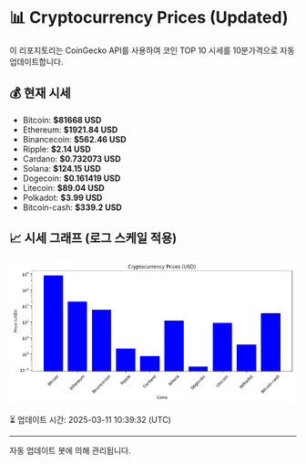 
# 📊 Cryptocurrency Prices (Updated)

이 리포지토리는 CoinGecko API를 사용하여 코인 TOP 10 시세를 10분가격으로 자동 업데이트합니다.

## 💰 현재 시세
- Bitcoin: **$81668 USD**
- Ethereum: **$1921.84 USD**
- Binancecoin: **$562.46 USD**
- Ripple: **$2.14 USD**
- Cardano: **$0.732073 USD**
- Solana: **$124.15 USD**
- Dogecoin: **$0.161419 USD**
- Litecoin: **$89.04 USD**
- Polkadot: **$3.99 USD**
- Bitcoin-cash: **$339.2 USD**

## 📈 시세 그래프 (로그 스케일 적용)
![Crypto Prices](crypto_prices.png)

⏳ 업데이트 시간: 2025-03-11 10:39:32 (UTC)

---
자동 업데이트 봇에 의해 관리됩니다.
